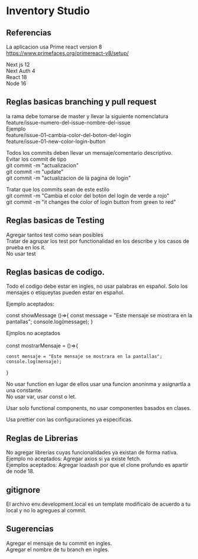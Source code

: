 # Inventory Studio

## Referencias

La aplicacion usa Prime react version 8  
https://www.primefaces.org/primereact-v8/setup/

Next js 12  
Next Auth 4  
React 18  
Node 16

## Reglas basicas branching y pull request

la rama debe tomarse de master y llevar la siguiente nomenclatura  
feature/issue-numero-del-issue-nombre-del-issue  
Ejemplo  
feature/issue-01-cambia-color-del-boton-del-login  
feature/issue-01-new-color-login-button

Todos los commits deben llevar un mensaje/comentario descriptivo.  
Evitar los commit de tipo  
git commit -m "actualizacion"  
git commit -m "update"  
git commit -m "actualizacion de la pagina de login"

Tratar que los commits sean de este estilo  
git commit -m "Cambia el color del boton del login de verde a rojo"  
git commit -m "it changes the color of login button from green to red"

## Reglas basicas de Testing

Agregar tantos test como sean posibles  
Tratar de agrupar los test por functionalidad en los describe y los casos de prueba en los it.  
No usar test

## Reglas basicas de codigo.

Todo el codigo debe estar en ingles, no usar palabras en español. Solo los mensajes o etiqueytas pueden estar en español.

Ejemplo aceptados:

<loginbutton label="Iniciar sesion" >

const showMessage ()=>{
const message = "Este mensaje se mostrara en la pantallas";
console.log(message);
}

Ejmplos no aceptados  
<BotonInicioSession label="Iniciar sesion">  
const mostrarMensaje = ()=>{

    const mensaje = "Este mensaje se mostrara en la pantallas";
    console.log(mensaje);

}

No usar function en lugar de ellos usar una funcion anoninma y asignartla a una constante.  
No usar var, usar const o let.

Usar solo functional components, no usar componentes basados en clases.

Usa prettier con las configuraciones ya especificas.

## Reglas de Librerias

No agregar librerias cuyas funcionalidades ya existan de forma nativa.  
Ejemplo no aceptados: Agregar axios si ya existe fetch.  
Ejemplos aceptados: Agregar loadash por que el clone profundo es apartir de node 18.

## gitignore

El archivo env.development.local es un template modificalo de acuerdo a tu local y no lo agregues al commit.

## Sugerencias

Agregar el mensaje de tu commit en ingles.  
Agregar el nombre de tu branch en ingles.
